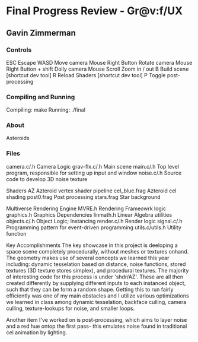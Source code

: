 # Final Progress Review - Gr@v:f/UX
## Gavin Zimmerman



### Controls
 ESC                            Escape
 WASD                           Move camera
 Mouse Right Button             Rotate camera
 Mouse Right Button + shift     Dolly camera
 Mouse Scroll                   Zoom in / out
 B                              Build scene [shortcut dev tool]
 R                              Reload Shaders [shortcut dev tool]
 P                              Toggle post-processing

### Compiling and Running
 Compiling: make
 Running:  ./final


### About
 Asteroids

### Files
 camera.c/.h      Camera Logic
 grav-flx.c/.h    Main scene
 main.c/.h        Top level program, responsible for setting up input and window
 noise.c/.h       Source code to develop 3D noise texture

 Shaders
   AZ                Azteroid vertex shader pipeline
   cel_blue.frag     Azteroid cel shading
   post0.frag        Post processing
   stars.frag        Star background     

 Multiverse Rendering Engine
   MVRE.h           Rendering Frameowrk logic
   graphics.h       Graphics Dependencies
   linmath.h        Linear Algebra utilities
   objects.c/.h     Object Logic; Instancing
   render.c/.h      Render logic
   signal.c/.h      Programming pattern for event-driven programming
   utils.c/utils.h  Utility function


Key Accomplishments
 The key showcase in this project is deeloping a space scene completely procedurally, without meshes or textures onhand. The geometry makes use of several concepts we learned
 this year including: dynamic tesselation based on distance, noise functions, stored textures (3D texture stores simplex), and procedural textures. The majority of interesting code for this
 process is under 'shdr/AZ'. These are all then created differently by supplying different inputs to each instanced object, such that they can be form a random shape. Getting this to run fairly
 efficiently was one of my main obstacles and I utilize various optimizations we learned in class among dynamic tesselation, backface culling, camera culling, texture-lookups for noise, and smaller loops.
 
 Another item I've worked on is post-processing, which aims to layer noise and a red hue ontop the first pass- this emulates noise found in traditional cel animation
 by lighting. 
